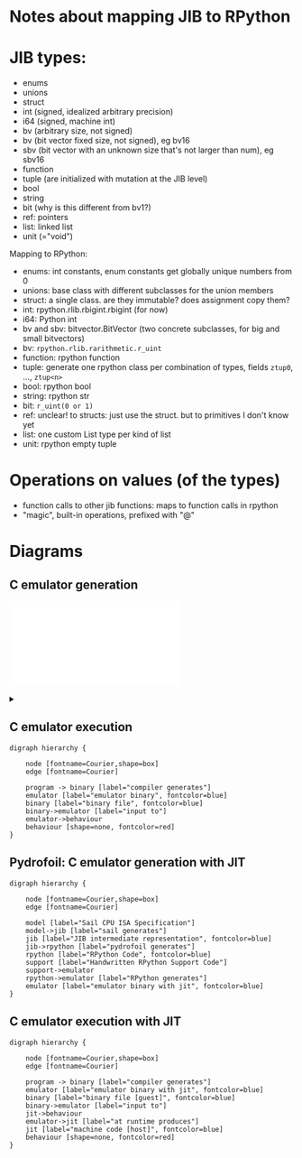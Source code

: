 Notes about mapping JIB to RPython
=

JIB types:
==

- enums
- unions
- struct
- int (signed, idealized arbitrary precision)
- i64 (signed, machine int)
- bv (arbitrary size, not signed)
- bv<num> (bit vector fixed size, not signed), eg bv16
- sbv<num> (bit vector with an unknown size that's not larger than num), eg sbv16
- function
- tuple (are initialized with mutation at the JIB level)
- bool
- string
- bit (why is this different from bv1?)
- ref: pointers
- list: linked list
- unit (="void")

Mapping to RPython:

- enums: int constants, enum constants get globally unique numbers from 0
- unions: base class with different subclasses for the union members
- struct: a single class. are they immutable? does assignment copy them?
- int: rpython.rlib.rbigint.rbigint (for now)
- i64: Python int
- bv and sbv<num>: bitvector.BitVector (two concrete subclasses, for big and small bitvectors)
- bv<num>: `rpython.rlib.rarithmetic.r_uint`
- function: rpython function
- tuple: generate one rpython class per combination of types, fields `ztup0`, ..., `ztup<n>`
- bool: rpython bool
- string: rpython str
- bit: `r_uint(0 or 1)`
- ref: unclear! to structs: just use the struct. but to primitives I don't know yet
- list: one custom List type per kind of list
- unit: rpython empty tuple



Operations on values (of the types)
==

- function calls to other jib functions: maps to function calls in rpython
- "magic", built-in operations, prefixed with "@"

Diagrams
==


## C emulator generation

![Alt text](https%3A%2F%2Fraw.githubusercontent.com%2Fcfbolz%2Fpydrofoil%2Fmain%2Fdoc%2Frpythongenerationnotes.md)
<details>
<summary></summary>
custom_mark10
digraph hierarchy {

    node [fontname=Courier,shape=box]
    edge [fontname=Courier]

    model [label="Sail CPU ISA Specification"]
    model->coq [label="sail generates"]
    coq [label="coq model", fontcolor=blue]
    model->jib [label="sail generates"]
    jib [label="JIB intermediate representation", fontcolor=blue]
    jib->C [label="sail generates"]
    C [label="C Code", fontcolor=blue]
    support [label="Handwritten C Support Code"]
    support->emulator
    C->emulator [label="GCC generates"]
    emulator [label="emulator binary", fontcolor=blue]
}
custom_mark10
</details>

## C emulator execution

```graphviz
digraph hierarchy {

    node [fontname=Courier,shape=box]
    edge [fontname=Courier]

    program -> binary [label="compiler generates"]
    emulator [label="emulator binary", fontcolor=blue]
    binary [label="binary file", fontcolor=blue]
    binary->emulator [label="input to"]
    emulator->behaviour
    behaviour [shape=none, fontcolor=red]
}
```

## Pydrofoil: C emulator generation with JIT

```graphviz
digraph hierarchy {

    node [fontname=Courier,shape=box] 
    edge [fontname=Courier]

    model [label="Sail CPU ISA Specification"]
    model->jib [label="sail generates"]
    jib [label="JIB intermediate representation", fontcolor=blue]
    jib->rpython [label="pydrofoil generates"]
    rpython [label="RPython Code", fontcolor=blue]
    support [label="Handwritten RPython Support Code"]
    support->emulator
    rpython->emulator [label="RPython generates"]
    emulator [label="emulator binary with jit", fontcolor=blue] 
}
```

## C emulator execution with JIT


```graphviz
digraph hierarchy {

    node [fontname=Courier,shape=box] 
    edge [fontname=Courier]

    program -> binary [label="compiler generates"]
    emulator [label="emulator binary with jit", fontcolor=blue]
    binary [label="binary file [guest]", fontcolor=blue]
    binary->emulator [label="input to"]
    jit->behaviour
    emulator->jit [label="at runtime produces"]
    jit [label="machine code [host]", fontcolor=blue]
    behaviour [shape=none, fontcolor=red]
}
```
